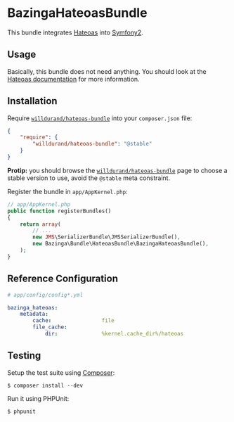 BazingaHateoasBundle
====================

This bundle integrates [Hateoas](http://github.com/willdurand/Hateoas) into
[Symfony2](http://symfony.com).

Usage
-----

Basically, this bundle does not need anything. You should look at the [Hateoas
documentation](http://github.com/willdurand/Hateoas) for more information.


Installation
------------

Require [`willdurand/hateoas-bundle`](https://packagist.org/packages/willdurand/hateoas-bundle)
into your `composer.json` file:


``` json
{
    "require": {
        "willdurand/hateoas-bundle": "@stable"
    }
}
```

**Protip:** you should browse the
[`willdurand/hateoas-bundle`](https://packagist.org/packages/willdurand/hateoas-bundle)
page to choose a stable version to use, avoid the `@stable` meta constraint.

Register the bundle in `app/AppKernel.php`:

``` php
// app/AppKernel.php
public function registerBundles()
{
    return array(
        // ...
        new JMS\SerializerBundle\JMSSerializerBundle(),
        new Bazinga\Bundle\HateoasBundle\BazingaHateoasBundle(),
    );
}
```


Reference Configuration
-----------------------

``` yaml
# app/config/config*.yml

bazinga_hateoas:
    metadata:
        cache:                file
        file_cache:
            dir:              %kernel.cache_dir%/hateoas
```


Testing
-------

Setup the test suite using [Composer](http://getcomposer.org/):

    $ composer install --dev

Run it using PHPUnit:

    $ phpunit
